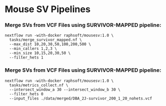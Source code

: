 # Mouse SV Pipelines


### Merge SVs from VCF Files using SURVIVOR-MAPPED pipeline:

```
nextflow run -with-docker raphsoft/mousesv:1.0 \
  tasks/merge_survivor_mapped.nf \
  --max_dist 10,20,30,50,100,200,500 \
  --min_callers 1,2,3 \
  --min_size 10,15,20,30,50 \
  --filter_hets 1
```

### Merge SVs from VCF Files using SURVIVOR-MAPPED pipeline:
```
nextflow run -with-docker raphsoft/mousesv:1.0 \
  tasks/metrics_collect.nf \
  --intersect_window_a 30 --intersect_window_b 30 \
  --filter_hets 0 
  --input_files ./data/merged/DBA_2J-survivor_200_1_20_nohets.vcf
```